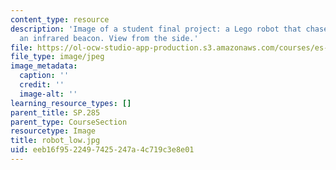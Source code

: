 ```yaml
---
content_type: resource
description: 'Image of a student final project: a Lego robot that chases or flees
  an infrared beacon. View from the side.'
file: https://ol-ocw-studio-app-production.s3.amazonaws.com/courses/es-293-lego-robotics-spring-2007/eeb16f9522497425247a4c719c3e8e01_robot_low.jpg
file_type: image/jpeg
image_metadata:
  caption: ''
  credit: ''
  image-alt: ''
learning_resource_types: []
parent_title: SP.285
parent_type: CourseSection
resourcetype: Image
title: robot_low.jpg
uid: eeb16f95-2249-7425-247a-4c719c3e8e01
---
```

